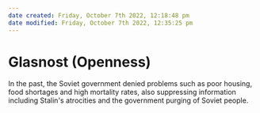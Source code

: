 ```yaml
---
date created: Friday, October 7th 2022, 12:18:48 pm
date modified: Friday, October 7th 2022, 12:35:25 pm
---
```


# Glasnost (Openness)
In the past, the Soviet government denied problems such as poor housing, food shortages and high mortality rates, also suppressing information including Stalin's atrocities and the government purging of Soviet people. 